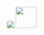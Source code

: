 <img src="https://capsule-render.vercel.app/api?type=waving&color=gradient&height=300&section=header&text=Hello%20Everyone!&fontSize=90" />
<a href="https://www.instagram.com/seabass_dayer/">
  <img height="50" src="https://github.com/user-attachments/assets/9a3fe15e-4abb-4bc9-b3e2-ff4bc059bffe" />
</a>

